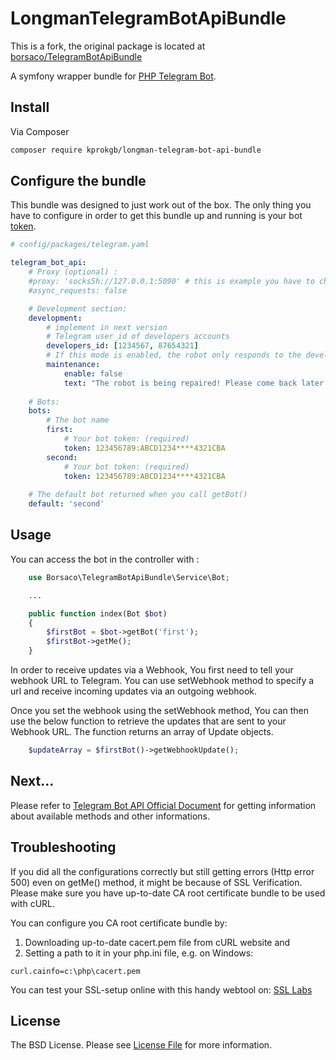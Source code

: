 LongmanTelegramBotApiBundle
===================
This is a fork, the original package is located at [borsaco/TelegramBotApiBundle](https://github.com/borsaco/TelegramBotApiBundle)

A symfony wrapper bundle for  [PHP Telegram Bot](https://github.com/php-telegram-bot/core).

## Install

Via Composer

``` bash
composer require kprokgb/longman-telegram-bot-api-bundle
```

## Configure the bundle

This bundle was designed to just work out of the box. The only thing you have to configure in order to get this bundle up and running is your bot [token](https://core.telegram.org/bots#botfather).

```yaml
# config/packages/telegram.yaml

telegram_bot_api:
    # Proxy (optional) :
    #proxy: 'socks5h://127.0.0.1:5090' # this is example you have to change this
    #async_requests: false

    # Development section:
    development:
        # implement in next version
        # Telegram user_id of developers accounts
        developers_id: [1234567, 87654321]
        # If this mode is enabled, the robot only responds to the developers
        maintenance:
            enable: false
            text: "The robot is being repaired! Please come back later."
  
    # Bots:
    bots:
        # The bot name
        first:
            # Your bot token: (required)
            token: 123456789:ABCD1234****4321CBA
        second:
            # Your bot token: (required)
            token: 123456789:ABCD1234****4321CBA
    
    # The default bot returned when you call getBot()
    default: 'second' 
```

## Usage

You can access the bot in the controller with :
```php
    use Borsaco\TelegramBotApiBundle\Service\Bot;

    ...

    public function index(Bot $bot)
    {
        $firstBot = $bot->getBot('first');
        $firstBot->getMe();
    }
```

In order to receive updates via a Webhook, You first need to tell your webhook URL to Telegram. You can use setWebhook method to specify a url and receive incoming updates via an outgoing webhook.

Once you set the webhook using the setWebhook method, You can then use the below function to retrieve the updates that are sent to your Webhook URL. The function returns an array of Update objects.
```php
    $updateArray = $firstBot()->getWebhookUpdate();
```

## Next...

Please refer to [Telegram Bot API Official Document](https://core.telegram.org/bots/api) for getting information about available methods and other informations.

## Troubleshooting

If you did all the configurations correctly but still getting errors (Http error 500) even on getMe() method, it might be because of SSL Verification. Please make sure you have up-to-date CA root certificate bundle to be used with cURL.

You can configure you CA root certificate bundle by:

 1. Downloading up-to-date cacert.pem file from cURL website and
 2. Setting a path to it in your php.ini file, e.g. on Windows:

 `curl.cainfo=c:\php\cacert.pem`

You can test your SSL-setup online with this handy webtool on: [SSL Labs](https://www.ssllabs.com/ssltest)

## License

The BSD License. Please see [License File](LICENSE) for more information.
